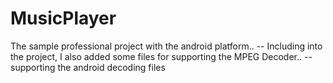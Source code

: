 MusicPlayer
===========

The sample professional project with the android platform..
-- Including into the project, I also added some files for supporting the MPEG Decoder..
-- supporting the android decoding files
